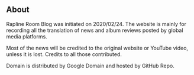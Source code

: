 ## About

Rapline Room Blog was initiated on 2020/02/24. The website is mainly for recording all the translation of news and album reviews posted by global media platforms.

Most of the news will be credited to the original website or YouTube video, unless it is lost. Credits to all those contributed. 

Domain is distributed by Google Domain and hosted by GitHub Repo. 